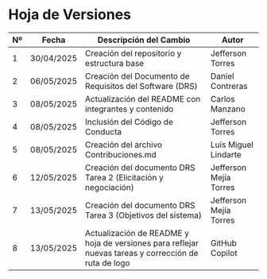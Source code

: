 # Hoja de Versiones

| Nº | Fecha       | Descripción del Cambio                         | Autor                  |
|----|-------------|------------------------------------------------|------------------------|
| 1  | 30/04/2025  | Creación del repositorio y estructura base     | Jefferson Torres       |
| 2  | 06/05/2025  | Creación del Documento de Requisitos del Software (DRS) | Daniel Contreras       |
| 3  | 08/05/2025  | Actualización del README con integrantes y contenido | Carlos Manzano         |
| 4  | 08/05/2025  | Inclusión del Código de Conducta               | Jefferson Torres       |
| 5  | 08/05/2025  | Creación del archivo Contribuciones.md         | Luis Miguel Lindarte   |
| 6  | 12/05/2025  | Creación del documento DRS Tarea 2 (Elicitación y negociación) | Jefferson Mejía Torres |
| 7  | 13/05/2025  | Creación del documento DRS Tarea 3 (Objetivos del sistema) | Jefferson Mejía Torres |
| 8  | 13/05/2025  | Actualización de README y hoja de versiones para reflejar nuevas tareas y corrección de ruta de logo | GitHub Copilot         |
